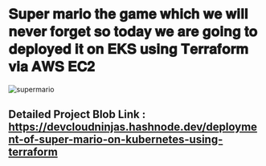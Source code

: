# 𝐒𝐮𝐩𝐞𝐫 𝐦𝐚𝐫𝐢𝐨 𝐭𝐡𝐞 𝐠𝐚𝐦𝐞 𝐰𝐡𝐢𝐜𝐡 𝐰𝐞 𝐰𝐢𝐥𝐥 𝐧𝐞𝐯𝐞𝐫 𝐟𝐨𝐫𝐠𝐞𝐭 𝐬𝐨 𝐭𝐨𝐝𝐚𝐲 𝐰𝐞 𝐚𝐫𝐞 𝐠𝐨𝐢𝐧𝐠 𝐭𝐨 𝐝𝐞𝐩𝐥𝐨𝐲𝐞𝐝 𝐢𝐭 𝐨𝐧 𝐄𝐊𝐒 𝐮𝐬𝐢𝐧𝐠 𝐓𝐞𝐫𝐫𝐚𝐟𝐨𝐫𝐦 𝐯𝐢𝐚 𝐀𝐖𝐒 𝐄𝐂𝟐

![supermario](https://imgur.com/rC4Qe8g.png)

## Detailed Project Blob Link : https://devcloudninjas.hashnode.dev/deployment-of-super-mario-on-kubernetes-using-terraform

